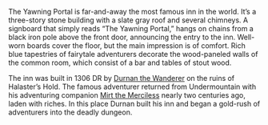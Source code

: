 The Yawning Portal is far-and-away the most famous inn in the world. It’s a three-story stone building with a slate gray roof and several chimneys. A signboard that simply reads “The Yawning Portal,” hangs on chains from a black iron pole above the front door, announcing the entry to the inn. Well-worn boards cover the floor, but the main impression is of comfort. Rich blue tapestries of fairytale adventurers decorate the wood-paneled walls of the common room, which consist of a bar and tables of stout wood.

The inn was built in 1306 DR by [Durnan the Wanderer](https://cityofsplendorsdungeonofmadness.obsidianportal.com/characters/durnan) on the ruins of Halaster’s Hold. The famous adventurer returned from Undermountain with his adventuring companion [Mirt the Merciless](https://cityofsplendorsdungeonofmadness.obsidianportal.com/characters/mirt-the-moneylender) nearly two centuries ago, laden with riches. In this place Durnan built his inn and began a gold-rush of adventurers into the deadly dungeon.